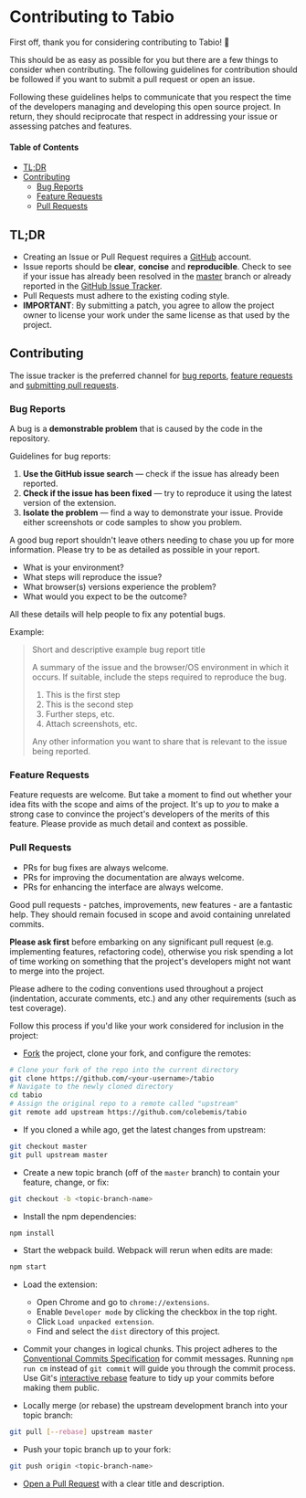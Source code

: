 # Contributing to Tabio

First off, thank you for considering contributing to Tabio! 🎉

This should be as easy as possible for you but there are a few things to consider when contributing.
The following guidelines for contribution should be followed if you want to submit a pull request or open an issue.

Following these guidelines helps to communicate that you respect the time of the developers managing and developing this open source project.
In return, they should reciprocate that respect in addressing your issue or assessing patches and features.

#### Table of Contents

- [TL;DR](#tldr)
- [Contributing](#contributing)
  - [Bug Reports](#bugs)
  - [Feature Requests](#features)
  - [Pull Requests](#pull-requests)

<a name="tldr"></a>
## TL;DR

- Creating an Issue or Pull Request requires a [GitHub](http://github.com) account.
- Issue reports should be **clear**, **concise** and **reproducible**. Check to see if your issue has already been resolved in the [master](https://github.com/colebemis/tabio/tree/master) branch or already reported in the [GitHub Issue Tracker](https://github.com/colebemis/tabio/issues).
- Pull Requests must adhere to the existing coding style.
- **IMPORTANT**: By submitting a patch, you agree to allow the project owner to license your work under the same license as that used by the project.

<a name="contributing"></a>
## Contributing

The issue tracker is the preferred channel for [bug reports](#bugs),
[feature requests](#features) and [submitting pull
requests](#pull-requests).

<a name="bugs"></a>
### Bug Reports

A bug is a **demonstrable problem** that is caused by the code in the repository.

Guidelines for bug reports:

1. **Use the GitHub issue search** &mdash; check if the issue has already been reported.
2. **Check if the issue has been fixed** &mdash; try to reproduce it using the latest version of the extension.
3. **Isolate the problem** &mdash; find a way to demonstrate your issue. Provide either screenshots or code samples to show you problem.

A good bug report shouldn't leave others needing to chase you up for more information. Please try to be as detailed as possible in your report.

- What is your environment?
- What steps will reproduce the issue?
- What browser(s) versions experience the problem?
- What would you expect to be the outcome?

All these details will help people to fix any potential bugs.

Example:

> Short and descriptive example bug report title
>
> A summary of the issue and the browser/OS environment in which it occurs. If suitable, include the steps required to reproduce the bug.
>
> 1. This is the first step
> 2. This is the second step
> 3. Further steps, etc.
> 4. Attach screenshots, etc.
>
> Any other information you want to share that is relevant to the issue being reported.

<a name="features"></a>
### Feature Requests

Feature requests are welcome. But take a moment to find out whether your idea fits with the scope and aims of the project.
It's up to *you* to make a strong case to convince the project's developers of the merits of this feature.
Please provide as much detail and context as possible.

<a name="pull-requests"></a>
### Pull Requests

- PRs for bug fixes are always welcome.
- PRs for improving the documentation are always welcome.
- PRs for enhancing the interface are always welcome.

Good pull requests - patches, improvements, new features - are a fantastic help.
They should remain focused in scope and avoid containing unrelated commits.

**Please ask first** before embarking on any significant pull request (e.g. implementing features, refactoring code),
otherwise you risk spending a lot of time working on something that the project's developers might not want to merge into the project.

Please adhere to the coding conventions used throughout a project (indentation, accurate comments, etc.) and any other requirements (such as test coverage).

Follow this process if you'd like your work considered for inclusion in the project:

* [Fork](http://help.github.com/fork-a-repo/) the project, clone your fork, and configure the remotes:

```bash
# Clone your fork of the repo into the current directory
git clone https://github.com/<your-username>/tabio
# Navigate to the newly cloned directory
cd tabio
# Assign the original repo to a remote called "upstream"
git remote add upstream https://github.com/colebemis/tabio
```

* If you cloned a while ago, get the latest changes from upstream:

```bash
git checkout master
git pull upstream master
```

* Create a new topic branch (off of the `master` branch) to contain your feature, change, or fix:


```bash
git checkout -b <topic-branch-name>
```

* Install the npm dependencies:

```bash
npm install
```

* Start the webpack build. Webpack will rerun when edits are made:

```bash
npm start
```

* Load the extension:
  * Open Chrome and go to `chrome://extensions`.
  * Enable `Developer mode` by clicking the checkbox in the top right.
  * Click `Load unpacked extension`.
  * Find and select the `dist` directory of this project.

* Commit your changes in logical chunks. This project adheres to the [Conventional Commits Specification](https://conventionalcommits.org/) for commit messages. Running `npm run cm` instead of `git commit` will guide you through the commit process. Use Git's [interactive rebase](https://help.github.com/articles/interactive-rebase) feature to tidy up your commits before making them public.


* Locally merge (or rebase) the upstream development branch into your topic branch:

```bash
git pull [--rebase] upstream master
```

* Push your topic branch up to your fork:

```bash
git push origin <topic-branch-name>
```

* [Open a Pull Request](https://help.github.com/articles/using-pull-requests/) with a clear title and description.
